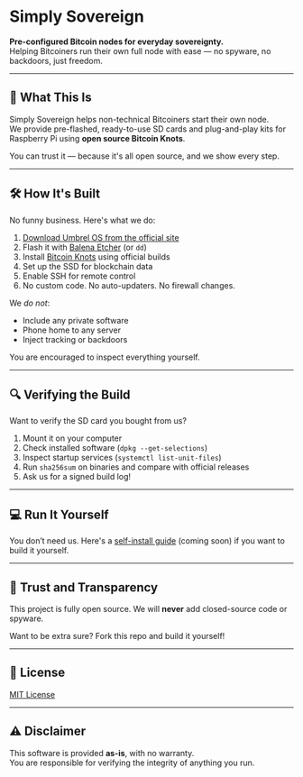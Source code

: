 # Simply Sovereign

**Pre-configured Bitcoin nodes for everyday sovereignty.**  
Helping Bitcoiners run their own full node with ease — no spyware, no backdoors, just freedom.

---

## 🔐 What This Is

Simply Sovereign helps non-technical Bitcoiners start their own node.  
We provide pre-flashed, ready-to-use SD cards and plug-and-play kits for Raspberry Pi using **open source Bitcoin Knots**.

You can trust it — because it's all open source, and we show every step.

---

## 🛠️ How It's Built

No funny business. Here's what we do:
1. [Download Umbrel OS from the official site](https://umbrel.com)
2. Flash it with [Balena Etcher](https://etcher.io) (or `dd`)
3. Install [Bitcoin Knots](https://bitcoinknots.org/) using official builds
4. Set up the SSD for blockchain data
5. Enable SSH for remote control
6. No custom code. No auto-updaters. No firewall changes.

We *do not*:
- Include any private software
- Phone home to any server
- Inject tracking or backdoors

You are encouraged to inspect everything yourself.

---

## 🔍 Verifying the Build

Want to verify the SD card you bought from us?

1. Mount it on your computer
2. Check installed software (`dpkg --get-selections`)
3. Inspect startup services (`systemctl list-unit-files`)
4. Run `sha256sum` on binaries and compare with official releases
5. Ask us for a signed build log!

---

## 💻 Run It Yourself

You don’t need us. Here's a [self-install guide](#) (coming soon) if you want to build it yourself.

---

## 🤝 Trust and Transparency

This project is fully open source. We will **never** add closed-source code or spyware.

Want to be extra sure? Fork this repo and build it yourself!

---

## 📜 License

[MIT License](LICENSE)

---

## ⚠️ Disclaimer

This software is provided **as-is**, with no warranty.  
You are responsible for verifying the integrity of anything you run.

